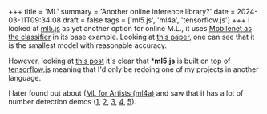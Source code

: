 +++
title = 'ML'
summary = 'Another online inference library?'
date = 2024-03-11T09:34:08
draft = false
tags = ['ml5.js', 'ml4a', 'tensorflow.js']
+++
I looked at [ml5.js](https://ml5js.org/about) as yet another option for online M.L., it uses [Mobilenet as the classifier](https://builtin.com/machine-learning/mobilenet) in its base example.
Looking at [this paper](https://dif7uuh3zqcps.cloudfront.net/wp-content/uploads/sites/11/2021/01/17192613/MNIST-Handwritten-Digit-Recognition-with-Different-CNN-Architectures.pdf), one can see that it is the smallest model with reasonable accuracy.

However, looking at [this post](https://dev.to/atapas/how-i-attempted-image-classification-in-the-browser-using-ml5-js-and-react-1lj3) it's clear that ***ml5.js** is built on top of [tensorflow.js](tensorflow.js) meaning that I'd only be redoing one of my projects in another language.

I later found out about ([ML for Artists (ml4a)](https://ml4a.github.io/ml4a/) and saw that it has a lot of number detection demos ([1](https://ml4a.github.io/demos/convolution/), [2](https://ml4a.github.io/demos/convolution_all/), [3](https://ml4a.github.io/demos/f_mnist_input/), [4](https://ml4a.github.io/demos/f_mnist_grid/), [5](https://ml4a.github.io/demos/confusion_mnist/)).
